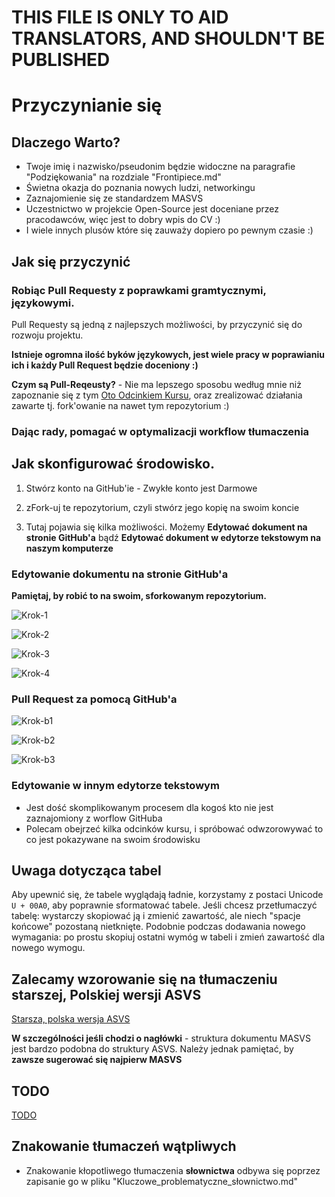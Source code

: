 # THIS FILE IS ONLY TO AID TRANSLATORS, AND SHOULDN'T BE PUBLISHED
# Przyczynianie się

## Dlaczego Warto?
- Twoje imię i nazwisko/pseudonim będzie widoczne na paragrafie "Podziękowania" na rozdziale "Frontipiece.md"
- Świetna okazja do poznania nowych ludzi, networkingu
- Zaznajomienie się ze standardzem MASVS
- Uczestnictwo w projekcie Open-Source jest doceniane przez pracodawców, więc jest to dobry wpis do CV :)
- I wiele innych plusów które się zauważy dopiero po pewnym czasie :)

## Jak się przyczynić

### Robiąc Pull Requesty z poprawkami gramtycznymi, językowymi.
Pull Requesty są jedną z najlepszych możliwości, by przyczynić się do rozwoju projektu.

**Istnieje ogromna ilość byków językowych, jest wiele pracy w poprawianiu ich i każdy Pull Request będzie doceniony :)**

**Czym są Pull-Reqeusty?** - Nie ma lepszego sposobu według mnie niż zapoznanie się z tym [Oto Odcinkiem Kursu](https://youtu.be/bKw94CcIct8), oraz zrealizować działania zawarte tj. fork'owanie na nawet tym repozytorium :)

### Dając rady, pomagać w optymalizacji workflow tłumaczenia

## Jak skonfigurować środowisko.

1. Stwórz konto na GitHub'ie - Zwykłe konto jest Darmowe
2. zFork-uj te repozytorium, czyli stwórz jego kopię na swoim koncie

3. Tutaj pojawia się kilka możliwości. Możemy **Edytować dokument na stronie GitHub'a** bądź **Edytować dokument w edytorze tekstowym na naszym komputerze**

### Edytowanie dokumentu na stronie GitHub'a
**Pamiętaj, by robić to na swoim, sforkowanym repozytorium.**

![Krok-1](https://i.imgur.com/Q8jw0u7.png)

![Krok-2](https://i.imgur.com/y9Ls1Vo.png)

![Krok-3](https://i.imgur.com/16MAolG.png)

![Krok-4](https://i.imgur.com/K00iLqQ.png)

### Pull Request za pomocą GitHub'a

![Krok-b1](https://i.imgur.com/o8JtK7Q.png)

![Krok-b2](https://i.imgur.com/unG82b7.png)

![Krok-b3](https://i.imgur.com/lCcO9Gx.png)

### Edytowanie w innym edytorze tekstowym
- Jest dość skomplikowanym procesem dla kogoś kto nie jest zaznajomiony z worflow GitHuba
- Polecam obejrzeć kilka odcinków kursu, i spróbować odwzorowywać to co jest pokazywane na swoim środowisku


## Uwaga dotycząca tabel

Aby upewnić się, że tabele wyglądają ładnie, korzystamy z postaci Unicode `U + 00A0`, aby poprawnie sformatować tabele. Jeśli chcesz przetłumaczyć tabelę: wystarczy skopiować ją i zmienić zawartość, ale niech "spacje końcowe" pozostaną nietknięte. Podobnie podczas dodawania nowego wymagania: po prostu skopiuj ostatni wymóg w tabeli i zmień zawartość dla nowego wymogu.

## Zalecamy wzorowanie się na tłumaczeniu starszej, Polskiej wersji ASVS 
[Starsza, polska wersja ASVS](https://owasp.org/www-pdf-archive/OWASP_Application_Security_Verification_Standard_3.0.1_PL.pdf)

**W szczególności jeśli chodzi o nagłówki** - struktura dokumentu MASVS jest bardzo podobna do struktury ASVS. Należy jednak pamiętać, by **zawsze sugerować się najpierw MASVS**

## TODO
[TODO](https://github.com/Cloufish/owasp-masvs/blob/master/Document-pl/TODO.md)

## Znakowanie tłumaczeń wątpliwych
- Znakowanie kłopotliwego tłumaczenia **słownictwa** odbywa się poprzez zapisanie go w pliku "Kluczowe_problematyczne_słownictwo.md"
